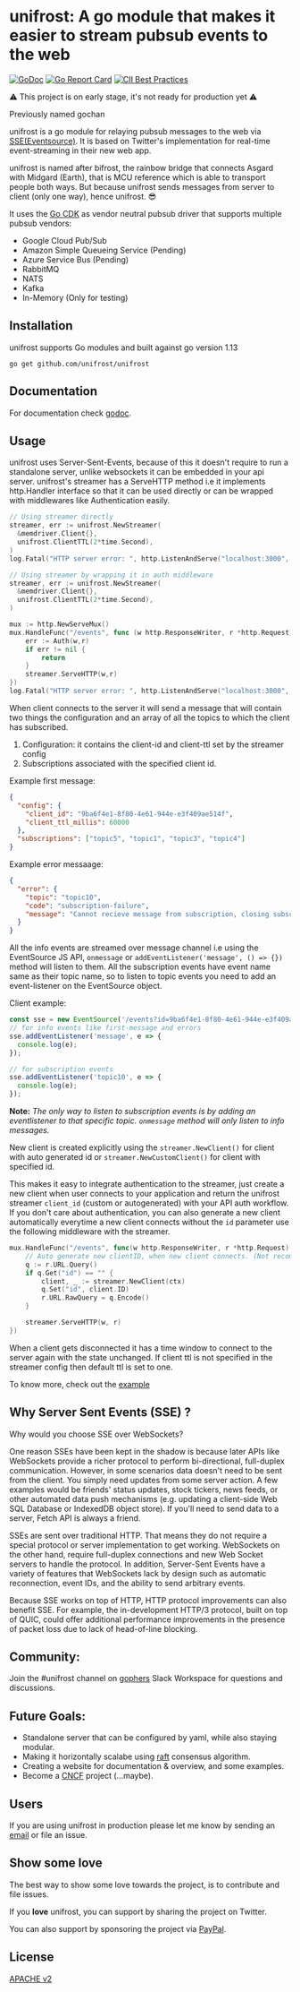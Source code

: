 # unifrost: A go module that makes it easier to stream pubsub events to the web

[![GoDoc](https://godoc.org/github.com/unifrost/unifrost?status.svg)](https://godoc.org/github.com/unifrost/unifrost)
[![Go Report Card](https://goreportcard.com/badge/github.com/unifrost/unifrost)](https://goreportcard.com/report/unifrost/unifrost)
[![CII Best Practices](https://bestpractices.coreinfrastructure.org/projects/3298/badge)](https://bestpractices.coreinfrastructure.org/projects/3298)

⚠ This project is on early stage, it's not ready for production yet ⚠

Previously named gochan

unifrost is a go module for relaying pubsub messages to the web via [SSE(Eventsource)](https://en.wikipedia.org/wiki/Server-sent_events).
It is based on Twitter's implementation for real-time event-streaming in their
new web app.

unifrost is named after bifrost, the rainbow bridge that connects Asgard with
Midgard (Earth), that is MCU reference which is able to transport people both
ways. But because unifrost sends messages from server to client (only one way),
hence unifrost. 😎

It uses the [Go CDK](https://gocloud.dev) as vendor neutral pubsub driver that
supports multiple pubsub vendors:

- Google Cloud Pub/Sub
- Amazon Simple Queueing Service (Pending)
- Azure Service Bus (Pending)
- RabbitMQ
- NATS
- Kafka
- In-Memory (Only for testing)

## Installation

unifrost supports Go modules and built against go version 1.13

```shell
go get github.com/unifrost/unifrost
```

## Documentation

For documentation check [godoc](https://godoc.org/github.com/unifrost/unifrost).

## Usage

unifrost uses Server-Sent-Events, because of this it doesn't require to run a
standalone server, unlike websockets it can be embedded in your api server.
unifrost's streamer has a ServeHTTP method i.e it implements http.Handler interface
so that it can be used directly or can be wrapped with middlewares like
Authentication easily.

```go
// Using streamer directly
streamer, err := unifrost.NewStreamer(
  &memdriver.Client{},
  unifrost.ClientTTL(2*time.Second),
)
log.Fatal("HTTP server error: ", http.ListenAndServe("localhost:3000", streamer))
```

```go
// Using streamer by wrapping it in auth middleware
streamer, err := unifrost.NewStreamer(
  &memdriver.Client{},
  unifrost.ClientTTL(2*time.Second),
)

mux := http.NewServeMux()
mux.HandleFunc("/events", func (w http.ResponseWriter, r *http.Request) {
    err := Auth(w,r)
    if err != nil {
        return
    }
    streamer.ServeHTTP(w,r)
})
log.Fatal("HTTP server error: ", http.ListenAndServe("localhost:3000", mux))
```

When client connects to the server it will send a message that will contain
two things the configuration and an array of all the topics to which the client
has subscribed.

1. Configuration: it contains the client-id and client-ttl set by the
   streamer config
2. Subscriptions associated with the specified client id.

Example first message:

```json
{
  "config": {
    "client_id": "9ba6f4e1-8f80-4e61-944e-e3f409ae514f",
    "client_ttl_millis": 60000
  },
  "subscriptions": ["topic5", "topic1", "topic3", "topic4"]
}
```

Example error messaage:

```json
{
  "error": {
    "topic": "topic10",
    "code": "subscription-failure",
    "message": "Cannot recieve message from subscription, closing subscription"
  }
}
```

All the info events are streamed over message channel i.e using the EventSource JS API,
`onmessage` or `addEventListener('message', () => {})` method will listen to them.
All the subscription events have event name same as their topic name, so to listen to
topic events you need to add an event-listener on the EventSource object.

Client example:

```js
const sse = new EventSource('/events?id=9ba6f4e1-8f80-4e61-944e-e3f409ae514f');
// for info events like first-message and errors
sse.addEventListener('message', e => {
  console.log(e);
});

// for subscription events
sse.addEventListener('topic10', e => {
  console.log(e);
});
```

**Note:** _The only way to listen to subscription events is by adding an eventlistener to that specific topic. `onmessage` method will only listen to info messages._

New client is created explicitly using the `streamer.NewClient()` for
client with auto generated id or `streamer.NewCustomClient()` for client
with specified id.

This makes it easy to integrate authentication to the streamer, just create
a new client when user connects to your application and return the unifrost
streamer `client_id` (custom or autogenerated) with your API auth workflow.
If you don't care about authentication, you can also generate a new client
automatically everytime a new client connects without the `id` parameter
use the following middleware with the streamer.

```go
mux.HandleFunc("/events", func(w http.ResponseWriter, r *http.Request) {
    // Auto generate new clientID, when new client connects. (Not recommended)
    q := r.URL.Query()
    if q.Get("id") == "" {
        client, _ := streamer.NewClient(ctx)
        q.Set("id", client.ID)
        r.URL.RawQuery = q.Encode()
    }

    streamer.ServeHTTP(w, r)
})
```

When a client gets disconnected it has a time window to connect to the server
again with the state unchanged. If client ttl is not specified in the
streamer config then default ttl is set to one.

To know more, check out the [example](examples/nats_example)

## Why Server Sent Events (SSE) ?

Why would you choose SSE over WebSockets?

One reason SSEs have been kept in the shadow is because later APIs like
WebSockets provide a richer protocol to perform bi-directional, full-duplex
communication. However, in some scenarios data doesn't need to be sent from the
client. You simply need updates from some server action. A few examples would
be friends' status updates, stock tickers, news feeds, or other automated data
push mechanisms (e.g. updating a client-side Web SQL Database or IndexedDB
object store). If you'll need to send data to a server, Fetch API is always a
friend.

SSEs are sent over traditional HTTP. That means they do not require a special
protocol or server implementation to get working. WebSockets on the other hand,
require full-duplex connections and new Web Socket servers to handle the
protocol. In addition, Server-Sent Events have a variety of features that
WebSockets lack by design such as automatic reconnection, event IDs, and the
ability to send arbitrary events.

Because SSE works on top of HTTP, HTTP protocol improvements can also benefit SSE.
For example, the in-development HTTP/3 protocol, built on top of QUIC, could
offer additional performance improvements in the presence of packet loss due to
lack of head-of-line blocking.

## Community:

Join the #unifrost channel on [gophers](https://gophers.slack.com/messages/unifrost)
Slack Workspace for questions and discussions.

## Future Goals:

- Standalone server that can be configured by yaml, while also staying modular.
- Making it horizontally scalabe using [raft](https://raft.github.io/) consensus algorithm.
- Creating a website for documentation & overview, and some examples.
- Become a [CNCF](https://cncf.io) project (...maybe).

## Users

If you are using unifrost in production please let me know by sending an
[email](mailto:rajveer0malviya@gmail.com) or file an issue.

## Show some love

The best way to show some love towards the project, is to contribute and file
issues.

If you **love** unifrost, you can support by sharing the project on Twitter.

You can also support by sponsoring the project via [PayPal](https://paypal.me/rajveermalviya).

## License

[APACHE v2](LICENSE)
